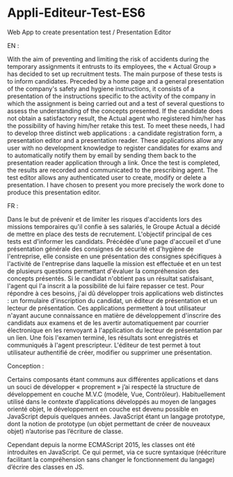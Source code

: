 # Appli-Editeur-Test-ES6
Web App to create presentation test / Presentation Editor

EN :

With the aim of preventing and limiting the risk of accidents during the temporary assignments it entrusts to its employees,
the « Actual Group » has decided to set up recruitment tests. The main purpose of these tests is to inform candidates.
Preceded by a home page and a general presentation of the company's safety and hygiene instructions, 
it consists of a presentation of the instructions specific to the activity of the company in which the assignment 
is being carried out and a test of several questions to assess the understanding of the concepts presented. 
If the candidate does not obtain a satisfactory result, the Actual agent who registered him/her has the possibility of having him/her 
retake this test.
To meet these needs, I had to develop three distinct web applications : a candidate registration form, 
a presentation editor and a presentation reader.
These applications allow any user with no development knowledge to register candidates for exams and 
to automatically notify them by email by sending them back to the presentation reader application through a link. 
Once the test is completed, the results are recorded and communicated to the prescribing agent.
The test editor allows any authenticated user to create, modify or delete a presentation.
I have chosen to present you more precisely the work done to produce this presentation editor.

FR :

Dans le but de prévenir et de limiter les risques d'accidents lors des missions temporaires qu'il confie à ses salariés, 
le Groupe Actual a décidé de mettre en place des tests de recrutement. L'objectif principal de ces tests est d'informer les candidats.
Précédée d'une page d'accueil et d'une présentation générale des consignes de sécurité et d'hygiène de l'entreprise, 
elle consiste en une présentation des consignes spécifiques à l'activité de l'entreprise dans laquelle la mission est effectuée 
et en un test de plusieurs questions permettant d'évaluer la compréhension des concepts présentés. 
Si le candidat n'obtient pas un résultat satisfaisant, l'agent qui l'a inscrit a la possibilité de lui faire repasser ce test.
Pour répondre à ces besoins, j'ai dû développer trois applications web distinctes : un formulaire d'inscription du candidat, 
un éditeur de présentation et un lecteur de présentation.
Ces applications permettent à tout utilisateur n'ayant aucune connaissance en matière de développement d'inscrire des candidats aux examens 
et de les avertir automatiquement par courrier électronique en les renvoyant à l'application du lecteur de présentation par un lien. 
Une fois l'examen terminé, les résultats sont enregistrés et communiqués à l'agent prescripteur.
	L'éditeur de test permet à tout utilisateur authentifié de créer, modifier ou supprimer une présentation.
  
Conception :

Certains composants étant communs aux différentes applications et dans un souci de développer « proprement » 
j’ai respecté la structure de développement en couche M.V.C (modèle, Vue, Contrôleur).
Habituellement utilisé dans le contexte d’applications développés au moyen de langages orienté objet, 
le développement en couche est devenu possible en JavaScript depuis quelques années.
JavaScript étant un langage prototype, dont la notion de prototype (un objet permettant de créer de nouveaux objet) 
n’autorise pas l’écriture de classe.

Cependant depuis la norme ECMAScript 2015, les classes ont été introduites en JavaScript. 
Ce qui permet, via ce sucre syntaxique (réécriture facilitant la compréhension sans changer le fonctionnement du langage) 
d’écrire des classes en JS.
